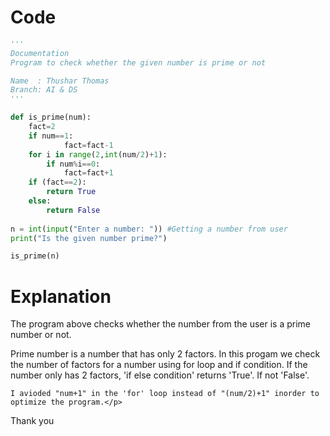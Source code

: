 # Code
```python
'''
Documentation
Program to check whether the given number is prime or not

Name  : Thushar Thomas
Branch: AI & DS
'''

def is_prime(num): 
    fact=2
    if num==1:
            fact=fact-1
    for i in range(2,int(num/2)+1):
        if num%i==0:
            fact=fact+1
    if (fact==2):
        return True
    else:
        return False
        
n = int(input("Enter a number: ")) #Getting a number from user
print("Is the given number prime?")

is_prime(n)
```

# Explanation
The program above checks whether the number from the user is a prime number or not. 
<p>Prime number is a number that has only 2 factors. In this progam we check the number of factors for a number using for loop and if condition.
If the number only has 2 factors, 'if else condition' returns 'True'. If not 'False'.

    I avioded "num+1" in the 'for' loop instead of "(num/2)+1" inorder to optimize the program.</p>

<p>Thank you</p>
